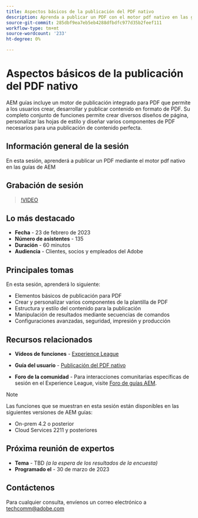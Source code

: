 ```yaml
---
title: Aspectos básicos de la publicación del PDF nativo
description: Aprenda a publicar un PDF con el motor pdf nativo en las guías de AEM.
source-git-commit: 285dbf9ea7eb5eb4288dfbdfc977d35b2feef111
workflow-type: tm+mt
source-wordcount: '233'
ht-degree: 0%

---
```


# Aspectos básicos de la publicación del PDF nativo

AEM guías incluye un motor de publicación integrado para PDF que permite a los usuarios crear, desarrollar y publicar contenido en formato de PDF. Su completo conjunto de funciones permite crear diversos diseños de página, personalizar las hojas de estilo y diseñar varios componentes de PDF necesarios para una publicación de contenido perfecta.

## Información general de la sesión

En esta sesión, aprenderá a publicar un PDF mediante el motor pdf nativo en las guías de AEM

## Grabación de sesión

>[!VIDEO](https://video.tv.adobe.com/v/3416076/native-pdf?quality=12&learn=on)

## Lo más destacado

- **Fecha** - 23 de febrero de 2023
- **Número de asistentes** - 135
- **Duración** - 60 minutos
- **Audiencia** - Clientes, socios y empleados del Adobe

## Principales tomas

En esta sesión, aprenderá lo siguiente:
- Elementos básicos de publicación para PDF
- Crear y personalizar varios componentes de la plantilla de PDF
- Estructura y estilo del contenido para la publicación
- Manipulación de resultados mediante secuencias de comandos
- Configuraciones avanzadas, seguridad, impresión y producción

## Recursos relacionados

- **Vídeos de funciones** -  [Experience League](https://experienceleague.adobe.com/docs/experience-manager-guides-learn/videos/advanced-user-guide/overview.html?lang=en)

- **Guía del usuario** - [Publicación del PDF nativo](https://experienceleague.adobe.com/docs/experience-manager-guides-learn/tutorials/configuring/config-native-pdf-publish/pdf-template.html?lang=en)

- **Foro de la comunidad** - Para interacciones comunitarias específicas de sesión en el Experience League, visite  [Foro de guías AEM](https://experienceleaguecommunities.adobe.com/t5/experience-manager-guides/bd-p/xml-documentation-discussions).

>[!NOTE]
>
> Las funciones que se muestran en esta sesión están disponibles en las siguientes versiones de AEM guías:
> - On-prem 4.2 o posterior
> - Cloud Services 2211 y posteriores


## Próxima reunión de expertos

- **Tema** - TBD *(a la espera de los resultados de la encuesta)*
- **Programado el** - 30 de marzo de 2023

## Contáctenos

Para cualquier consulta, envíenos un correo electrónico a <techcomm@adobe.com>